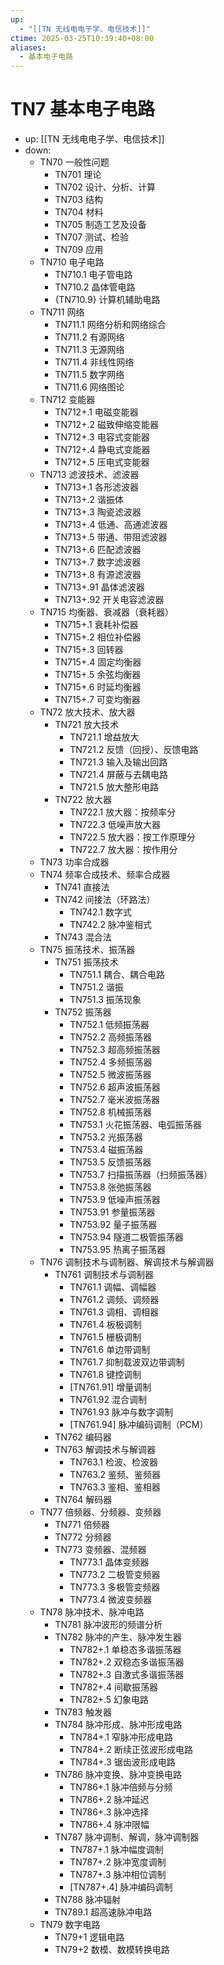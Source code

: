 ```yaml
---
up:
  - "[[TN 无线电电子学、电信技术]]"
ctime: 2025-03-25T10:39:40+08:00
aliases:
  - 基本电子电路
---
```


# TN7 基本电子电路

- up: [[TN 无线电电子学、电信技术]]
- down:	
	- TN70 一般性问题
		- TN701 理论
		- TN702 设计、分析、计算
		- TN703 结构
		- TN704 材料
		- TN705 制造工艺及设备
		- TN707 测试、检验
		- TN709 应用
	- TN710 电子电路
		- TN710.1 电子管电路
		- TN710.2 晶体管电路
		- {TN710.9} 计算机辅助电路
	- TN711 网络
		- TN711.1 网络分析和网络综合
		- TN711.2 有源网络
		- TN711.3 无源网络
		- TN711.4 非线性网络
		- TN711.5 数字网络
		- TN711.6 网络图论
	- TN712 变能器
		- TN712+.1 电磁变能器
		- TN712+.2 磁致伸缩变能器
		- TN712+.3 电容式变能器
		- TN712+.4 静电式变能器
		- TN712+.5 压电式变能器
	- TN713 滤波技术、滤波器
		- TN713+.1 各形滤波器
		- TN713+.2 谐振体
		- TN713+.3 陶瓷滤波器
		- TN713+.4 低通、高通滤波器
		- TN713+.5 带通、带阻滤波器
		- TN713+.6 匹配滤波器
		- TN713+.7 数字滤波器
		- TN713+.8 有源滤波器
		- TN713+.91 晶体滤波器
		- TN713+.92 开关电容滤波器
	- TN715 均衡器、衰减器（衰耗器）
		- TN715+.1 衰耗补偿器
		- TN715+.2 相位补偿器
		- TN715+.3 回转器
		- TN715+.4 固定均衡器
		- TN715+.5 余弦均衡器
		- TN715+.6 时延均衡器
		- TN715+.7 可变均衡器
	- TN72 放大技术、放大器
		- TN721 放大技术
			- TN721.1 增益放大
			- TN721.2 反馈（回授）、反馈电路
			- TN721.3 输入及输出回路
			- TN721.4 屏蔽与去耦电路
			- TN721.5 放大整形电路
		- TN722 放大器
			- TN722.1 放大器：按频率分
			- TN722.3 低噪声放大器
			- TN722.5 放大器：按工作原理分
			- TN722.7 放大器：按作用分
	- TN73 功率合成器
	- TN74 频率合成技术、频率合成器
		- TN741 直接法
		- TN742 间接法（环路法）
			- TN742.1 数字式
			- TN742.2 脉冲鉴相式
		- TN743 混合法
	- TN75 振荡技术、振荡器
		- TN751 振荡技术
			- TN751.1 耦合、耦合电路
			- TN751.2 谐振
			- TN751.3 振荡现象
		- TN752 振荡器
			- TN752.1 低频振荡器
			- TN752.2 高频振荡器
			- TN752.3 超高频振荡器
			- TN752.4 多频振荡器
			- TN752.5 微波振荡器
			- TN752.6 超声波振荡器
			- TN752.7 毫米波振荡器
			- TN752.8 机械振荡器
			- TN753.1 火花振荡器、电弧振荡器
			- TN753.2 光振荡器
			- TN753.4 磁振荡器
			- TN753.5 反馈振荡器
			- TN753.7 扫描振荡器（扫频振荡器）
			- TN753.8 张弛振荡器
			- TN753.9 低噪声振荡器
			- TN753.91 参量振荡器
			- TN753.92 量子振荡器
			- TN753.94 隧道二极管振荡器
			- TN753.95 热离子振荡器
	- TN76 调制技术与调制器、解调技术与解调器
		- TN761 调制技术与调制器
			- TN761.1 调幅、调幅器
			- TN761.2 调频、调频器
			- TN761.3 调相、调相器
			- TN761.4 板极调制
			- TN761.5 栅极调制
			- TN761.6 单边带调制
			- TN761.7 抑制载波双边带调制
			- TN761.8 键控调制
			- [TN761.91] 增量调制
			- TN761.92 混合调制
			- TN761.93 脉冲与数字调制
			- [TN761.94] 脉冲编码调制（PCM）
		- TN762 编码器
		- TN763 解调技术与解调器
			- TN763.1 检波、检波器
			- TN763.2 鉴频、鉴频器
			- TN763.3 鉴相、鉴相器
		- TN764 解码器
	- TN77 倍频器、分频器、变频器
		- TN771 倍频器
		- TN772 分频器
		- TN773 变频器、混频器
			- TN773.1 晶体变频器
			- TN773.2 二极管变频器
			- TN773.3 多极管变频器
			- TN773.4 微波变频器
	- TN78 脉冲技术、脉冲电路
		- TN781 脉冲波形的频谱分析
		- TN782 脉冲的产生、脉冲发生器
			- TN782+.1 单稳态多谐振荡器
			- TN782+.2 双稳态多谐振荡器
			- TN782+.3 自激式多谐振荡器
			- TN782+.4 间歇振荡器
			- TN782+.5 幻象电路
		- TN783 触发器
		- TN784 脉冲形成、脉冲形成电路
			- TN784+.1 窄脉冲形成电路
			- TN784+.2 断续正弦波形成电路
			- TN784+.3 锯齿波形成电路
		- TN786 脉冲变换、脉冲变换电路
			- TN786+.1 脉冲倍频与分频
			- TN786+.2 脉冲延迟
			- TN786+.3 脉冲选择
			- TN786+.4 脉冲限幅
		- TN787 脉冲调制、解调，脉冲调制器
			- TN787+.1 脉冲幅度调制
			- TN787+.2 脉冲宽度调制
			- TN787+.3 脉冲相位调制
			- [TN787+.4] 脉冲编码调制
		- TN788 脉冲辐射
		- TN789.1 超高速脉冲电路
	- TN79 数字电路
		- TN79+1 逻辑电路
		- TN79+2 数模、数模转换电路
		
